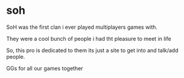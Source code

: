 # soh 

SoH was the first clan i ever played multiplayers games with.

They were a cool bunch of people i had tht pleasure to meet in life

So, this pro is dedicated to them its just a site to get into and talk/add people.

GGs for all our games together
